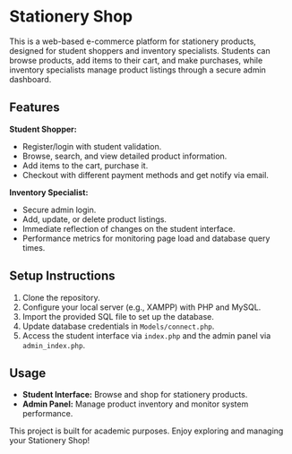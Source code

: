# Stationery Shop

This is a web-based e-commerce platform for stationery products, designed for student shoppers and inventory specialists. Students can browse products, add items to their cart, and make purchases, while inventory specialists manage product listings through a secure admin dashboard.

## Features

**Student Shopper:**
- Register/login with student validation.
- Browse, search, and view detailed product information.
- Add items to the cart, purchase it.
- Checkout with different payment methods and get notify via email.

**Inventory Specialist:**
- Secure admin login.
- Add, update, or delete product listings.
- Immediate reflection of changes on the student interface.
- Performance metrics for monitoring page load and database query times.

## Setup Instructions

1. Clone the repository.
2. Configure your local server (e.g., XAMPP) with PHP and MySQL.
3. Import the provided SQL file to set up the database.
4. Update database credentials in `Models/connect.php`.
5. Access the student interface via `index.php` and the admin panel via `admin_index.php`.

## Usage

- **Student Interface:** Browse and shop for stationery products.
- **Admin Panel:** Manage product inventory and monitor system performance.

This project is built for academic purposes. Enjoy exploring and managing your Stationery Shop!